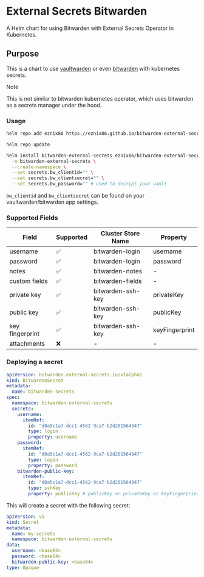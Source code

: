 # External Secrets Bitwarden

A Helm chart for using Bitwarden with External Secrets Operator in Kubernetes.

## Purpose

This is a chart to use [vaultwarden](https://github.com/dani-garcia/vaultwarden) or even [bitwarden](https://bitwarden.com) with kubernetes secrets.

> [!NOTE]
> This is not similar to bitwarden kubernetes operator, which uses bitwarden as a secrets manager under the hood.

### Usage

```bash
helm repo add eznix86 https://eznix86.github.io/bitwarden-external-secrets

helm repo update

helm install bitwarden-external-secrets eznix86/bitwarden-external-secrets \
  -n bitwarden-external-secrets \
  --create-namespace \
  --set secrets.bw_clientid="" \
  --set secrets.bw_clientsecret="" \
  --set secrets.bw_password="" # used to decrypt your vault
```

`bw_clientid` and `bw_clientsecret` can be found on your vaultwarden/bitwarden app settings.

### Supported Fields


| Field | Supported | Cluster Store Name | Property |
| --- | --- | --- | --- |
| username | ✅ | bitwarden-login | username |
| password | ✅ | bitwarden-login | password |
| notes | ✅ | bitwarden-notes | - |
| custom fields | ✅ | bitwarden-fields | - |
| private key | ✅ | bitwarden-ssh-key | privateKey |
| public key | ✅ | bitwarden-ssh-key | publicKey |
| key fingerprint | ✅ | bitwarden-ssh-key | keyFingerprint |
| attachments | ❌ | - | - |

### Deploying a secret

```yaml
apiVersion: bitwarden.external-secrets.io/v1alpha1
kind: BitwardenSecret
metadata:
  name: bitwarden-secrets
spec:
  namespace: bitwarden-external-secrets
  secrets:
    username:
      itemRef:
        id: "d0a5c1a7-dcc1-4562-9ca7-b2d201564347" 
        type: login
        property: username
    password:
      itemRef:
        id: "d0a5c1a7-dcc1-4562-9ca7-b2d201564347"
        type: login
        property: password
    bitwarden-public-key:
      itemRef:
        id: "d0a5c1a7-dcc1-4562-9ca7-b2d201564347"
        type: sshKey
        property: publicKey # publicKey or privateKey or keyFingerprint
```

This will create a secret with the following secret:

```yaml
apiVersion: v1
kind: Secret
metadata:
  name: my-secrets
  namespace: bitwarden-external-secrets
data:
  username: <base64>
  password: <base64>
  bitwarden-public-key: <base64>
type: Opaque
```




